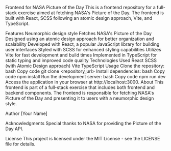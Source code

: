 Frontend for NASA Picture of the Day
This is a frontend repository for a full-stack exercise aimed at fetching NASA's Picture of the Day. The frontend is built with React, SCSS following an atomic design approach, Vite, and TypeScript.

Features
Neumorphic design style
Fetches NASA's Picture of the Day
Designed using an atomic design approach for better organization and scalability
Developed with React, a popular JavaScript library for building user interfaces
Styled with SCSS for enhanced styling capabilities
Utilizes Vite for fast development and build times
Implemented in TypeScript for static typing and improved code quality
Technologies Used
React
SCSS (with Atomic Design approach)
Vite
TypeScript
Usage
Clone the repository:
bash
Copy code
git clone <repository_url>
Install dependencies:
bash
Copy code
npm install
Run the development server:
bash
Copy code
npm run dev
Access the application in your browser at http://localhost:3000.
About
This frontend is part of a full-stack exercise that includes both frontend and backend components. The frontend is responsible for fetching NASA's Picture of the Day and presenting it to users with a neumorphic design style.

Author
[Your Name]

Acknowledgments
Special thanks to NASA for providing the Picture of the Day API.

License
This project is licensed under the MIT License - see the LICENSE file for details.
